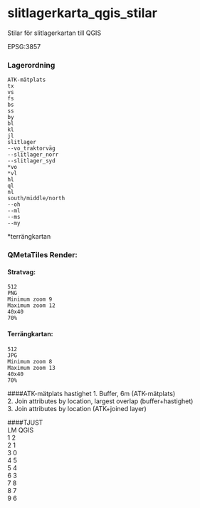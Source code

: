 # slitlagerkarta_qgis_stilar

Stilar för slitlagerkartan till QGIS

EPSG:3857

### Lagerordning
	ATK-mätplats
	tx  
	vs  
	fs  
	bs  
	ss  
	by  
	bl  
	kl  
	jl  
	slitlager  
	--vo_traktorväg  
	--slitlager_norr  
	--slitlager_syd    
	*vo  
	*vl  
	hl  
	ql  
	nl  
	south/middle/north
	--oh  
	--ml  
	--ms  
	--my  

*terrängkartan

### QMetaTiles Render:

#### Stratvag:
	512  
	PNG  
	Minimum zoom 9  
	Maximum zoom 12  
	40x40  
	70%  

#### Terrängkartan:
	512  
	JPG  
	Minimum zoom 8  
	Maximum zoom 13  
	40x40  
	70%  

####ATK-mätplats hastighet
	1. Buffer, 6m (ATK-mätplats)    
	2. Join attributes by location, largest overlap (buffer+hastighet)  
	3. Join attributes by location (ATK+joined layer)



####TJUST						
	LM	QGIS					
	1	2					
	2	1					
	3	0					
	4	5					
	5	4					
	6	3					
	7	8					
	8	7					
	9	6					
